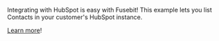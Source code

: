Integrating with HubSpot is easy with Fusebit! This example lets you list Contacts in your customer's HubSpot instance.

[Learn more](https://developer.fusebit.io/docs/hubspot)!
